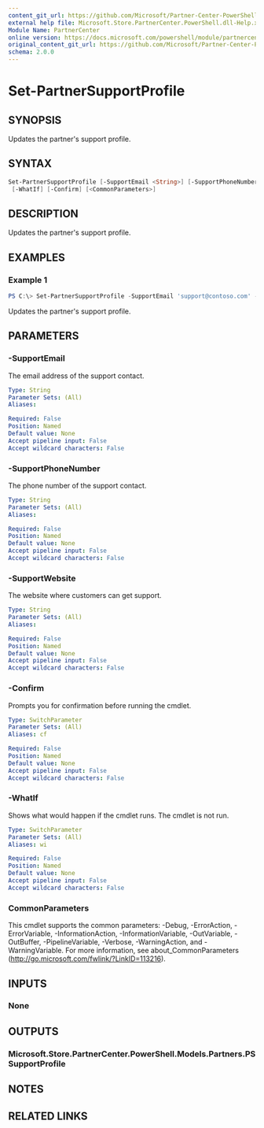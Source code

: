 ```yaml
---
content_git_url: https://github.com/Microsoft/Partner-Center-PowerShell/blob/master/docs/help/Set-PartnerSupportProfile.md
external help file: Microsoft.Store.PartnerCenter.PowerShell.dll-Help.xml
Module Name: PartnerCenter
online version: https://docs.microsoft.com/powershell/module/partnercenter/Set-PartnerSupportProfile
original_content_git_url: https://github.com/Microsoft/Partner-Center-PowerShell/blob/master/docs/help/Set-PartnerSupportProfile.md
schema: 2.0.0
---
```


# Set-PartnerSupportProfile

## SYNOPSIS
Updates the partner's support profile.

## SYNTAX

```powershell
Set-PartnerSupportProfile [-SupportEmail <String>] [-SupportPhoneNumber <String>] [-SupportWebsite <String>]
 [-WhatIf] [-Confirm] [<CommonParameters>]
```

## DESCRIPTION
Updates the partner's support profile.

## EXAMPLES

### Example 1
```powershell
PS C:\> Set-PartnerSupportProfile -SupportEmail 'support@contoso.com' -SupportPhoneNumber '4255555555' -SupportWebsite 'https://www.microsoft.com'
```

Updates the partner's support profile.

## PARAMETERS

### -SupportEmail
The email address of the support contact.

```yaml
Type: String
Parameter Sets: (All)
Aliases:

Required: False
Position: Named
Default value: None
Accept pipeline input: False
Accept wildcard characters: False
```

### -SupportPhoneNumber
The phone number of the support contact.

```yaml
Type: String
Parameter Sets: (All)
Aliases:

Required: False
Position: Named
Default value: None
Accept pipeline input: False
Accept wildcard characters: False
```

### -SupportWebsite
The website where customers can get support.

```yaml
Type: String
Parameter Sets: (All)
Aliases:

Required: False
Position: Named
Default value: None
Accept pipeline input: False
Accept wildcard characters: False
```

### -Confirm
Prompts you for confirmation before running the cmdlet.

```yaml
Type: SwitchParameter
Parameter Sets: (All)
Aliases: cf

Required: False
Position: Named
Default value: None
Accept pipeline input: False
Accept wildcard characters: False
```

### -WhatIf
Shows what would happen if the cmdlet runs.
The cmdlet is not run.

```yaml
Type: SwitchParameter
Parameter Sets: (All)
Aliases: wi

Required: False
Position: Named
Default value: None
Accept pipeline input: False
Accept wildcard characters: False
```

### CommonParameters
This cmdlet supports the common parameters: -Debug, -ErrorAction, -ErrorVariable, -InformationAction, -InformationVariable, -OutVariable, -OutBuffer, -PipelineVariable, -Verbose, -WarningAction, and -WarningVariable. For more information, see about_CommonParameters (http://go.microsoft.com/fwlink/?LinkID=113216).

## INPUTS

### None

## OUTPUTS

### Microsoft.Store.PartnerCenter.PowerShell.Models.Partners.PSSupportProfile

## NOTES

## RELATED LINKS
